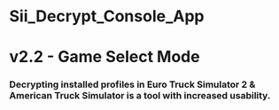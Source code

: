 
# Sii_Decrypt_Console_App 
# v2.2 - Game Select Mode
### Decrypting installed profiles in Euro Truck Simulator 2 & American Truck Simulator is a tool with increased usability.

